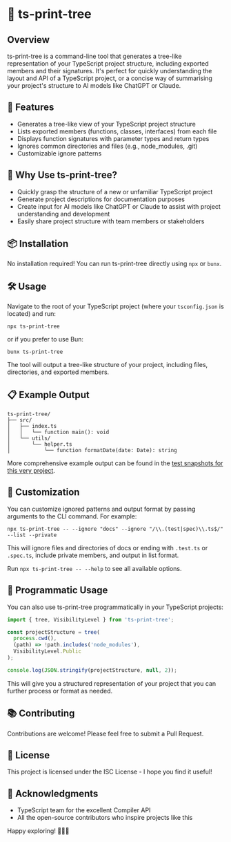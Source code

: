 # 🌳 ts-print-tree

## Overview

ts-print-tree is a command-line tool that generates a tree-like representation of your TypeScript project structure, including exported members and their signatures. It's perfect for quickly understanding the layout and API of a TypeScript project, or a concise way of summarising your project's structure to AI models like ChatGPT or Claude.

## 🚀 Features

- Generates a tree-like view of your TypeScript project structure
- Lists exported members (functions, classes, interfaces) from each file
- Displays function signatures with parameter types and return types
- Ignores common directories and files (e.g., node_modules, .git)
- Customizable ignore patterns

## 🤖 Why Use ts-print-tree?

- Quickly grasp the structure of a new or unfamiliar TypeScript project
- Generate project descriptions for documentation purposes
- Create input for AI models like ChatGPT or Claude to assist with project understanding and development
- Easily share project structure with team members or stakeholders

## 📦 Installation

No installation required! You can run ts-print-tree directly using `npx` or `bunx`.

## 🛠️ Usage

Navigate to the root of your TypeScript project (where your `tsconfig.json` is located) and run:

```
npx ts-print-tree
```

or if you prefer to use Bun:

```
bunx ts-print-tree
```

The tool will output a tree-like structure of your project, including files, directories, and exported members.

## 📋 Example Output

```
ts-print-tree/
├── src/
│   ├── index.ts
│   │   └── function main(): void
│   └── utils/
│       └── helper.ts
│           └── function formatDate(date: Date): string
```

More comprehensive example output can be found in the [test snapshots for this very project](https://github.com/grrowl/ts-print-tree/blob/main/src/__snapshots__/index.test.ts.snap).

## 🔧 Customization

You can customize ignored patterns and output format by passing arguments to the CLI command. For example:

```
npx ts-print-tree -- --ignore "docs" --ignore "/\\.(test|spec)\\.ts$/" --list --private
```

This will ignore files and directories of docs or ending with `.test.ts` or `.spec.ts`, include private members, and output in list format.

Run `npx ts-print-tree -- --help` to see all available options.

## 🧰 Programmatic Usage

You can also use ts-print-tree programmatically in your TypeScript projects:

```typescript
import { tree, VisibilityLevel } from 'ts-print-tree';

const projectStructure = tree(
  process.cwd(),
  (path) => !path.includes('node_modules'),
  VisibilityLevel.Public
);

console.log(JSON.stringify(projectStructure, null, 2));
```

This will give you a structured representation of your project that you can further process or format as needed.

## 📚 Contributing

Contributions are welcome! Please feel free to submit a Pull Request.

## 📄 License

This project is licensed under the ISC License - I hope you find it useful!

## 🙏 Acknowledgments

- TypeScript team for the excellent Compiler API
- All the open-source contributors who inspire projects like this

Happy exploring! 🕵️‍♀️🌟
